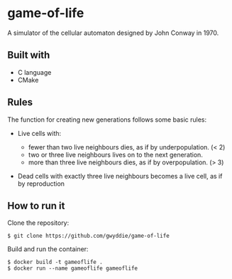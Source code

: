 # game-of-life

A simulator of the cellular automaton designed by John Conway in 1970.

## Built with

- C language
- CMake

## Rules

The function for creating new generations follows some basic rules:

- Live cells with:
    - fewer than two live neighbours dies, as if by underpopulation. (< 2)
    - two or three live neighbours lives on to the next generation.
    - more than three live neighbours dies, as if by overpopulation. (> 3)

- Dead cells with exactly three live neighbours becomes a live cell, as if by reproduction


## How to run it

Clone the repository:

    $ git clone https://github.com/gwyddie/game-of-life

Build and run the container:

    $ docker build -t gameoflife .
    $ docker run --name gameoflife gameoflife
